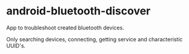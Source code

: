 # android-bluetooth-discover

App to troubleshoot created bluetooth devices.

Only searching devices, connecting, getting service and characteristic UUID's.